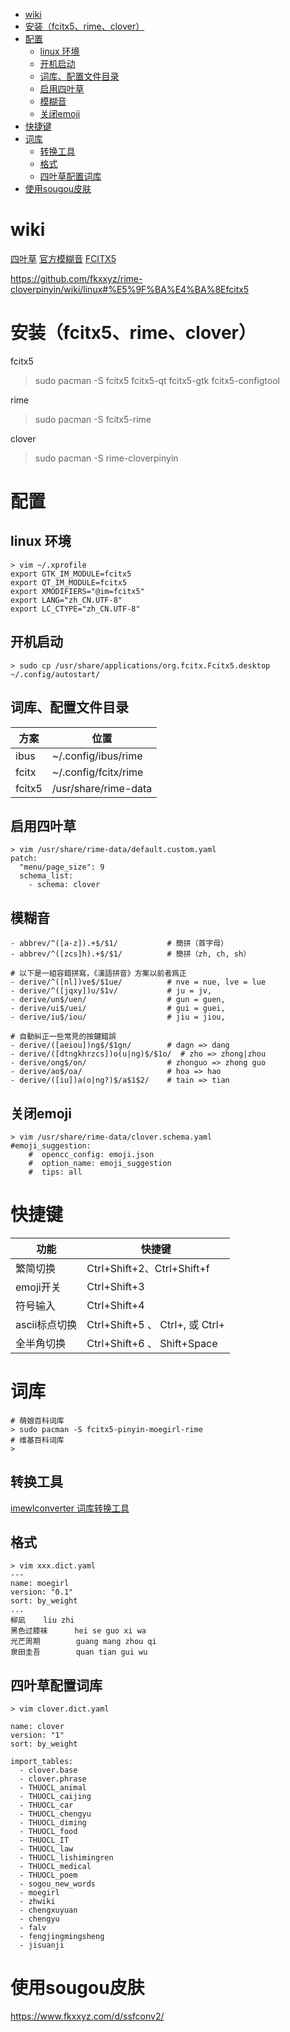 <!-- TOC -->

- [wiki](#wiki)
- [安装（fcitx5、rime、clover）](#%E5%AE%89%E8%A3%85fcitx5rimeclover)
- [配置](#%E9%85%8D%E7%BD%AE)
    - [linux 环境](#linux-%E7%8E%AF%E5%A2%83)
    - [开机启动](#%E5%BC%80%E6%9C%BA%E5%90%AF%E5%8A%A8)
    - [词库、配置文件目录](#%E8%AF%8D%E5%BA%93%E9%85%8D%E7%BD%AE%E6%96%87%E4%BB%B6%E7%9B%AE%E5%BD%95)
    - [启用四叶草](#%E5%90%AF%E7%94%A8%E5%9B%9B%E5%8F%B6%E8%8D%89)
    - [模糊音](#%E6%A8%A1%E7%B3%8A%E9%9F%B3)
    - [关闭emoji](#%E5%85%B3%E9%97%ADemoji)
- [快捷键](#%E5%BF%AB%E6%8D%B7%E9%94%AE)
- [词库](#%E8%AF%8D%E5%BA%93)
    - [转换工具](#%E8%BD%AC%E6%8D%A2%E5%B7%A5%E5%85%B7)
    - [格式](#%E6%A0%BC%E5%BC%8F)
    - [四叶草配置词库](#%E5%9B%9B%E5%8F%B6%E8%8D%89%E9%85%8D%E7%BD%AE%E8%AF%8D%E5%BA%93)
- [使用sougou皮肤](#%E4%BD%BF%E7%94%A8sougou%E7%9A%AE%E8%82%A4)

<!-- /TOC -->

# wiki
[四叶草](https://github.com/fkxxyz/rime-cloverpinyin/wiki)
[官方模糊音](https://gist.github.com/lotem/2320943)
[FCITX5](https://wiki.archlinux.org/title/Fcitx5_(%E7%AE%80%E4%BD%93%E4%B8%AD%E6%96%87)#IntelliJ_%E7%B3%BB%E5%88%97%E8%BD%AF%E4%BB%B6%E7%9A%84_IDE_%E4%B8%AD%E8%BE%93%E5%85%A5%E6%A1%86%E4%BD%8D%E7%BD%AE%E4%B8%8D%E6%AD%A3%E7%A1%AE)


https://github.com/fkxxyz/rime-cloverpinyin/wiki/linux#%E5%9F%BA%E4%BA%8Efcitx5

# 安装（fcitx5、rime、clover）
fcitx5
> sudo pacman -S fcitx5 fcitx5-qt fcitx5-gtk fcitx5-configtool

rime
> sudo pacman -S fcitx5-rime

clover
> sudo pacman -S rime-cloverpinyin

# 配置
## linux 环境
```
> vim ~/.xprofile
export GTK_IM_MODULE=fcitx5
export QT_IM_MODULE=fcitx5
export XMODIFIERS="@im=fcitx5"
export LANG="zh_CN.UTF-8"
export LC_CTYPE="zh_CN.UTF-8"
```

## 开机启动
```
> sudo cp /usr/share/applications/org.fcitx.Fcitx5.desktop ~/.config/autostart/
```

## 词库、配置文件目录
| 方案   | 位置                 |
| ------ | -------------------- |
| ibus   | ~/.config/ibus/rime  |
| fcitx  | ~/.config/fcitx/rime |
| fcitx5 | /usr/share/rime-data |

## 启用四叶草
```
> vim /usr/share/rime-data/default.custom.yaml
patch:
  "menu/page_size": 9
  schema_list:
    - schema: clover
```

## 模糊音
```
- abbrev/^([a-z]).+$/$1/           # 簡拼（首字母）
- abbrev/^([zcs]h).+$/$1/          # 簡拼（zh, ch, sh）

# 以下是一組容錯拼寫，《漢語拼音》方案以前者爲正
- derive/^([nl])ve$/$1ue/          # nve = nue, lve = lue
- derive/^([jqxy])u/$1v/           # ju = jv,
- derive/un$/uen/                  # gun = guen,
- derive/ui$/uei/                  # gui = guei,
- derive/iu$/iou/                  # jiu = jiou,

# 自動糾正一些常見的按鍵錯誤
- derive/([aeiou])ng$/$1gn/        # dagn => dang
- derive/([dtngkhrzcs])o(u|ng)$/$1o/  # zho => zhong|zhou
- derive/ong$/on/                  # zhonguo => zhong guo
- derive/ao$/oa/                   # hoa => hao
- derive/([iu])a(o|ng?)$/a$1$2/    # tain => tian
```
  
## 关闭emoji
```
> vim /usr/share/rime-data/clover.schema.yaml
#emoji_suggestion:
    #  opencc_config: emoji.json
    #  option_name: emoji_suggestion
    #  tips: all
```

# 快捷键
| 功能          | 快捷键                          |
| ------------- | ------------------------------- |
| 繁简切换      | Ctrl+Shift+2、Ctrl+Shift+f      |
| emoji开关     | Ctrl+Shift+3                    |
| 符号输入      | Ctrl+Shift+4                    |
| ascii标点切换 | Ctrl+Shift+5 、 Ctrl+, 或 Ctrl+ |
| 全半角切换    | Ctrl+Shift+6 、 Shift+Space     |

# 词库
```
# 萌娘百科词库
> sudo pacman -S fcitx5-pinyin-moegirl-rime
# 维基百科词库
>   
```

## 转换工具
[imewlconverter 词库转换工具](https://github.com/studyzy/imewlconverter)
## 格式
```
> vim xxx.dict.yaml
---
name: moegirl
version: "0.1"
sort: by_weight
...
柳凪    liu zhi
黑色过膝袜      hei se guo xi wa
光芒周期        guang mang zhou qi
泉田圭吾        quan tian gui wu
```
## 四叶草配置词库
```
> vim clover.dict.yaml

name: clover
version: "1"
sort: by_weight

import_tables:
  - clover.base
  - clover.phrase
  - THUOCL_animal
  - THUOCL_caijing
  - THUOCL_car
  - THUOCL_chengyu
  - THUOCL_diming
  - THUOCL_food
  - THUOCL_IT
  - THUOCL_law
  - THUOCL_lishimingren
  - THUOCL_medical
  - THUOCL_poem
  - sogou_new_words
  - moegirl
  - zhwiki
  - chengxuyuan
  - chengyu
  - falv
  - fengjingmingsheng
  - jisuanji
```

# 使用sougou皮肤
https://www.fkxxyz.com/d/ssfconv2/
